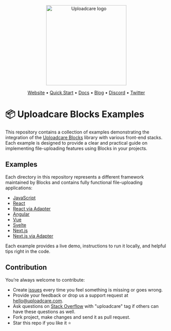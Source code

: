 <p align="center">
  <a href="https://uploadcare.com/?ref=github-blocks-examples-readme">
    <picture>
      <source media="(prefers-color-scheme: light)" srcset="https://ucarecdn.com/1b4714cd-53be-447b-bbde-e061f1e5a22f/logo-safespace-transparent.svg">
      <source media="(prefers-color-scheme: dark)" srcset="https://ucarecdn.com/3b610a0a-780c-4750-a8b4-3bf4a8c90389/logo-transparent-inverted.svg">
      <img width="250" alt="Uploadcare logo" src="https://ucarecdn.com/1b4714cd-53be-447b-bbde-e061f1e5a22f/logo-safespace-transparent.svg">
    </picture>
  </a>
</p>
<p align="center">
  <a href="https://uploadcare.com?ref=github-blocks-examples-readme">Website</a> • 
  <a href="https://uploadcare.com/docs/start/quickstart?ref=github-blocks-examples-readme">Quick Start</a> • 
  <a href="https://uploadcare.com/docs?ref=github-blocks-examples-readme">Docs</a> • 
  <a href="https://uploadcare.com/blog?ref=github-blocks-examples-readme">Blog</a> • 
  <a href="https://discord.gg/mKWRgRsVz8?ref=github-blocks-examples-readme">Discord</a> •
  <a href="https://twitter.com/Uploadcare?ref=github-blocks-examples-readme">Twitter</a>
</p>

# 📦 Uploadcare Blocks Examples

This repository contains a collection of examples demonstrating the integration of the [Uploadcare Blocks](https://github.com/uploadcare/blocks) library with various front-end stacks. Each example is designed to provide a clear and practical guide on implementing file-uploading features using Blocks in your projects.

## Examples

Each directory in this repository represents a different framework maintained by Blocks and contains fully functional file-uploading applications:

* [JavaScript](./examples/js-uploader/)
* [React](./examples/react-uploader/)
* [React via Adapter](./examples/react-uploader-adapter/)
* [Angular](./examples/angular-uploader/)
* [Vue](./examples/vue-uploader/)
* [Svelte](./examples/svelte-uploader/)
* [Next.js](./examples/next-uploader/)
* [Next.js via Adapter](./examples/next-uploader-adapter/)


Each example provides a live demo, instructions to run it locally, and helpful tips right in the code.

## Contribution

You’re always welcome to contribute:
* Create [issues](https://github.com/uploadcare/blocks-examples/issues) every time you feel something is missing or goes wrong.
* Provide your feedback or drop us a support request at <a href="mailto:hello@uploadcare.com">hello@uploadcare.com</a>.
* Ask questions on [Stack Overflow](https://stackoverflow.com/questions/tagged/uploadcare) with "uploadcare" tag if others can have these questions as well.
* Fork project, make changes and send it as pull request.
* Star this repo if you like it ⭐️
